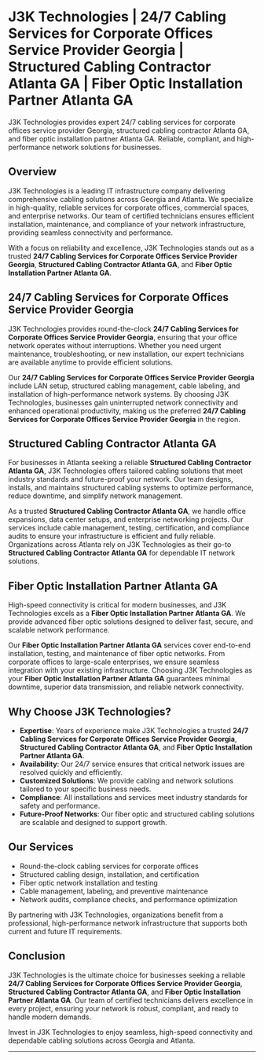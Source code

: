 
# J3K Technologies | 24/7 Cabling Services for Corporate Offices Service Provider Georgia | Structured Cabling Contractor Atlanta GA | Fiber Optic Installation Partner Atlanta GA

J3K Technologies provides expert 24/7 cabling services for corporate offices service provider Georgia, structured cabling contractor Atlanta GA, and fiber optic installation partner Atlanta GA. Reliable, compliant, and high-performance network solutions for businesses.

## Overview

J3K Technologies is a leading IT infrastructure company delivering comprehensive cabling solutions across Georgia and Atlanta. We specialize in high-quality, reliable services for corporate offices, commercial spaces, and enterprise networks. Our team of certified technicians ensures efficient installation, maintenance, and compliance of your network infrastructure, providing seamless connectivity and performance.  

With a focus on reliability and excellence, J3K Technologies stands out as a trusted **24/7 Cabling Services for Corporate Offices Service Provider Georgia**, **Structured Cabling Contractor Atlanta GA**, and **Fiber Optic Installation Partner Atlanta GA**.

## 24/7 Cabling Services for Corporate Offices Service Provider Georgia

J3K Technologies provides round-the-clock **24/7 Cabling Services for Corporate Offices Service Provider Georgia**, ensuring that your office network operates without interruptions. Whether you need urgent maintenance, troubleshooting, or new installation, our expert technicians are available anytime to provide efficient solutions.  

Our **24/7 Cabling Services for Corporate Offices Service Provider Georgia** include LAN setup, structured cabling management, cable labeling, and installation of high-performance network systems. By choosing J3K Technologies, businesses gain uninterrupted network connectivity and enhanced operational productivity, making us the preferred **24/7 Cabling Services for Corporate Offices Service Provider Georgia** in the region.

## Structured Cabling Contractor Atlanta GA

For businesses in Atlanta seeking a reliable **Structured Cabling Contractor Atlanta GA**, J3K Technologies offers tailored cabling solutions that meet industry standards and future-proof your network. Our team designs, installs, and maintains structured cabling systems to optimize performance, reduce downtime, and simplify network management.  

As a trusted **Structured Cabling Contractor Atlanta GA**, we handle office expansions, data center setups, and enterprise networking projects. Our services include cable management, testing, certification, and compliance audits to ensure your infrastructure is efficient and fully reliable. Organizations across Atlanta rely on J3K Technologies as their go-to **Structured Cabling Contractor Atlanta GA** for dependable IT network solutions.

## Fiber Optic Installation Partner Atlanta GA

High-speed connectivity is critical for modern businesses, and J3K Technologies excels as a **Fiber Optic Installation Partner Atlanta GA**. We provide advanced fiber optic solutions designed to deliver fast, secure, and scalable network performance.  

Our **Fiber Optic Installation Partner Atlanta GA** services cover end-to-end installation, testing, and maintenance of fiber optic networks. From corporate offices to large-scale enterprises, we ensure seamless integration with your existing infrastructure. Choosing J3K Technologies as your **Fiber Optic Installation Partner Atlanta GA** guarantees minimal downtime, superior data transmission, and reliable network connectivity.

## Why Choose J3K Technologies?

- **Expertise**: Years of experience make J3K Technologies a trusted **24/7 Cabling Services for Corporate Offices Service Provider Georgia**, **Structured Cabling Contractor Atlanta GA**, and **Fiber Optic Installation Partner Atlanta GA**.  
- **Availability**: Our 24/7 service ensures that critical network issues are resolved quickly and efficiently.  
- **Customized Solutions**: We provide cabling and network solutions tailored to your specific business needs.  
- **Compliance**: All installations and services meet industry standards for safety and performance.  
- **Future-Proof Networks**: Our fiber optic and structured cabling solutions are scalable and designed to support growth.

## Our Services

- Round-the-clock cabling services for corporate offices  
- Structured cabling design, installation, and certification  
- Fiber optic network installation and testing  
- Cable management, labeling, and preventive maintenance  
- Network audits, compliance checks, and performance optimization  

By partnering with J3K Technologies, organizations benefit from a professional, high-performance network infrastructure that supports both current and future IT requirements.

## Conclusion

J3K Technologies is the ultimate choice for businesses seeking a reliable **24/7 Cabling Services for Corporate Offices Service Provider Georgia**, **Structured Cabling Contractor Atlanta GA**, and **Fiber Optic Installation Partner Atlanta GA**. Our team of certified technicians delivers excellence in every project, ensuring your network is robust, compliant, and ready to handle modern demands.  

Invest in J3K Technologies to enjoy seamless, high-speed connectivity and dependable cabling solutions across Georgia and Atlanta.

---

